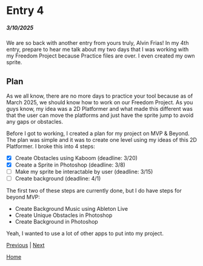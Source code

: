 # Entry 4
##### 3/10/2025

We are so back with another entry from yours truly, Alvin Frias! In my 4th entry, prepare to hear me talk about my two days that I was working with my Freedom Project because Practice files are over. I even created my own sprite.

## Plan
As we all know, there are no more days to practice your tool because as of March 2025, we should know how to work on our Freedom Project. As you guys know, my idea was a 2D Platformer and what made this different was that the user can move the platforms and just have the sprite jump to avoid any gaps or obstacles.

Before I got to working, I created a plan for my project on MVP & Beyond. The plan was simple and it was to create one level using my ideas of this 2D Platformer. I broke this into 4 steps:
* [x] Create Obstacles using Kaboom (deadline: 3/20)
* [x] Create a Sprite in Photoshop (deadline: 3/8)
* [ ] Make my sprite be interactable by user (deadline: 3/15)
* [ ] Create background (deadline: 4/1)

The first two of these steps are currently done, but I do have steps for beyond MVP:
* Create Background Music using Ableton Live
* Create Unique Obstacles in Photoshop
* Create Background in Photoshop

Yeah, I wanted to use a lot of other apps to put into my project.


[Previous](entry03.md) | [Next](entry05.md)

[Home](../README.md)
